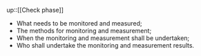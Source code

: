 up::[[Check phase]]

- What needs to be monitored and measured;
- The methods for monitoring and measurement;
- When the monitoring and measurement shall be undertaken;
- Who shall undertake the monitoring and measurement results.